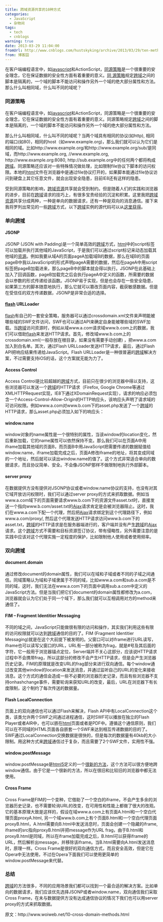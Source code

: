 ```yaml
---
title: 跨域资源共享的10种方式
categories:
  - JavaScript
  - 杂物间
tags:
  - tech
  - cnblogs
warning: true
date: 2013-03-29 11:04:00
fromUrl: http://www.cnblogs.com/hustskyking/archive/2013/03/29/ten-methods-cross-domain.html
from: 博客园
---
```



<p>在客户端编程语言中，如<span class="wp_keywordlink_affiliate"><a title="javascript" href="http://www.woiweb.net/category/javascript" rel="nofollow" target="_blank">javascript</a></span>和ActionScript，<a href="http://www.woiweb.net/same-origin-policy.html">同源策略</a>是一个很重要的安全理念，它在保证数据的安全性方面有着重要的意义。<a href="http://www.woiweb.net/same-origin-policy.html">同 源策略</a>规定<a href="http://www.woiweb.net/tag/%E8%B7%A8%E5%9F%9F">跨域</a>之间的脚本是隔离的，一个域的脚本不能访问和操作另外一个域的绝大部分属性和方法。那么什么叫相同域，什么叫不同的域呢？<span id="more-1400"></span></p>
<h3>同源策略</h3>
<p>在客户端编程语言中，如<span class="wp_keywordlink_affiliate"><a title="javascript" href="http://www.woiweb.net/category/javascript" rel="nofollow" target="_blank">javascript</a></span>和ActionScript，同源策略是一个很重要的安全理念，它在保证数据的安全性方面有着重要的意义。同源策略规定<a href="http://www.woiweb.net/tag/%E8%B7%A8%E5%9F%9F">跨域</a>之间的脚本是隔离的，一个域的脚本不能访问和操作另外一个域的绝大部分属性和方法。</p>
<p>那么什么叫相同域，什么叫不同的域呢？当两个域具有相同的协议(如http), 相同的端口(如80)，相同的host（如www.example.org)，那么我们就可以认为它们是相同的域。比如http://www.example.org/和http://www.example.org/sub/是同域，而http://www.example.org, //www.example.org, http://www.example.org:8080, http://sub.example.org中的任何两个都将构成<a href="http://www.woiweb.net/tag/%E8%B7%A8%E5%9F%9F">跨域</a>。同源策略还应该对一些特殊情况做处理，比如限制file协议下脚本的访问权限。本地的<span class="wp_keywordlink_affiliate"><a title="html" href="http://www.woiweb.net/category/html_css" rel="nofollow" target="_blank">html</a></span>文件在浏览器中是通过file协议打开的，如果脚本能通过file协议访问到硬盘上其它任意文件，就会出现安全隐患，目前IE8还有这样的隐患。</p>
<p>受到同源策略的影响，<a href="http://www.woiweb.net/tag/%E8%B7%A8%E5%9F%9F">跨域</a><span class="wp_keywordlink_affiliate"><a title="资源" href="http://www.woiweb.net/category/resource" rel="nofollow" target="_blank">资源</a></span>共享就会受到制约。但是随着人们的实践和浏览器的进步，目前在<a href="http://www.woiweb.net/tag/%E8%B7%A8%E5%9F%9F">跨域</a>请求的技巧上，有很多宝贵经验的沉淀和积累。这里我把<a href="http://www.woiweb.net/tag/%E8%B7%A8%E5%9F%9F">跨域</a><span class="wp_keywordlink_affiliate"><a title="资源" href="http://www.woiweb.net/category/resource" rel="nofollow" target="_blank">资源</a></span>共享分成两种，一种是单向的数据请求，还有一种是双向的消息通信。接下来我将罗列出常见的一些<a href="http://www.woiweb.net/tag/%E8%B7%A8%E5%9F%9F">跨域</a>方式，以下<a href="http://www.woiweb.net/tag/%E8%B7%A8%E5%9F%9F">跨域</a>实例的源代码可以从<a href="http://github.com/colorhook/crossdomain" target="_blank">这里获得</a>。</p>
<h3>单向<a href="http://www.woiweb.net/tag/%E8%B7%A8%E5%9F%9F">跨域</a></h3>
<h4><strong>JSONP</strong></h4>
<p>JSONP (JSON with Padding)是一个简单高效的<a href="http://www.woiweb.net/tag/%E8%B7%A8%E5%9F%9F">跨域</a>方式，<span class="wp_keywordlink_affiliate"><a title="html" href="http://www.woiweb.net/category/html_css" rel="nofollow" target="_blank">html</a></span>中的script标签可以加载并执行其他域的JavaScript，于是我们可以通过script标记来动态加载其他域的<span class="wp_keywordlink_affiliate"><a title="资源" href="http://www.woiweb.net/category/resource" rel="nofollow" target="_blank">资源</a></span>。例如我要从域A的页面pageA加载域B的数据，那么在域B的页面pageB中我以JavaScript的形式声明pageA需要的数据，然后在pageA中用script标签把pageB加载进来，那么pageB中的脚本就会得以执行。JSONP在此基础上加入了回调函数，pageB加载完之后会执行pageA中定义的函数，所需要的数据会以参数的形式传递给该函数。JSONP易于实现，但是也会存在一些安全隐患，如果第三方的脚本随意地执行，那么它就可以篡改页面内容，截获敏感数据。但是在受信任的双方传递数据，JSONP是非常合适的选择。</p>
<h4><span class="wp_keywordlink_affiliate"><a title="flash" href="http://www.woiweb.net/tag/flash" rel="nofollow" target="_blank">flash</a></span> <strong>URLLoader</strong></h4>
<p><span class="wp_keywordlink_affiliate"><a title="flash" href="http://www.woiweb.net/tag/flash" rel="nofollow" target="_blank">flash</a></span>有自己的一套安全策略，服务器可以通过crossdomain.xml文件来声明能被哪些域的SWF文件访问，SWF也可以通过API来确定自身能被哪些域的SWF加载。当<a href="http://www.woiweb.net/tag/%E8%B7%A8%E5%9F%9F">跨域</a>访问资源时，例如从域www.a.com请求域www.b.com上的数据，我们可以借助<span class="wp_keywordlink_affiliate"><a title="flash" href="http://www.woiweb.net/tag/flash" rel="nofollow" target="_blank">flash</a></span>来发送HTTP请求。首先，修改域www.b.com上的crossdomain.xml(一般存放在根目录，如果没有需要手动创建) ，把www.a.com加入到白名单。其次，通过Flash URLLoader发送HTTP请求，最后，通过Flash API把响应结果传递给JavaScript。Flash URLLoader是一种很普遍的<a href="http://www.woiweb.net/tag/%E8%B7%A8%E5%9F%9F">跨域</a>解决方案，不过需要支持iOS的话，这个方案就无能为力了。</p>
<h4><strong>Access Control</strong></h4>
<p>Access Control是比较超越的<a href="http://www.woiweb.net/tag/%E8%B7%A8%E5%9F%9F">跨域</a>方式，目前只在很少的浏览器中得以支持，这些浏览器可以发送一个<a href="http://www.woiweb.net/tag/%E8%B7%A8%E5%9F%9F">跨域</a>的HTTP请求（Firefox, Google Chrome等通过XMLHTTPRequest实现，IE8下通过XDomainRequest实现），请求的响应必须包含一个Access-Control-Allow-Origin的HTTP响应头，该响应头声明了请求域的可访问权限。例如www.a.com对www.b.com下的asset.php发送了一个<a href="http://www.woiweb.net/tag/%E8%B7%A8%E5%9F%9F">跨域</a>的HTTP请求，那么asset.php必须加入如下的响应头：</p>
<h4><strong>window.name</strong></h4>
<p>window对象的name属性是一个很特别的属性，当该window的location变化，然后重新加载，它的name属性可以依然保持不变。那么我们可以在页面A中用iframe加载其他域的页面B，而页面B中用JavaScript把需要传递的数据赋值给window.name，iframe加载完成之后，页面A修改iframe的地址，将其变成同域的一个地址，然后就可以读出window.name的值了。这个方式非常适合单向的数据请求，而且协议简单、安全。不会像JSONP那样不做限制地执行外部脚本。</p>
<h4><strong>server proxy</strong></h4>
<p>在数据提供方没有提供对JSONP协议或者window.name协议的支持，也没有对其它域开放访问权限时，我们可以通过server proxy的方式来抓取数据。例如当www.a.com域下的页面需要请求www.b.com下的资源文件asset.txt时，直接发送一个指向www.b.com/asset.txt的<span class="wp_keywordlink_affiliate"><a title="Ajax" href="http://www.woiweb.net/tag/ajax" rel="nofollow" target="_blank">Ajax</a></span>请求肯定是会被浏览器阻止。这时，我们在www.a.com下配一个代理，然后把<span class="wp_keywordlink_affiliate"><a title="Ajax" href="http://www.woiweb.net/tag/ajax" rel="nofollow" target="_blank">Ajax</a></span>请求绑定到这个代理路径下，例如www.a.com/proxy/, 然后这个代理发送HTTP请求访问www.b.com下的asset.txt，<a href="http://www.woiweb.net/tag/%E8%B7%A8%E5%9F%9F">跨域</a>的HTTP请求是在服务器端进行的，客户端并没有产生<a href="http://www.woiweb.net/tag/%E8%B7%A8%E5%9F%9F">跨域</a>的<span class="wp_keywordlink_affiliate"><a title="Ajax" href="http://www.woiweb.net/tag/ajax" rel="nofollow" target="_blank">Ajax</a></span>请求。这个<a href="http://www.woiweb.net/tag/%E8%B7%A8%E5%9F%9F">跨域</a>方式不需要和目标资源签订协议，带有侵略性，另外需要注意的是实践中应该对这个代理实施一定程度的保护，比如限制他人使用或者使用频率。</p>
<h3>双向<a href="http://www.woiweb.net/tag/%E8%B7%A8%E5%9F%9F">跨域</a></h3>
<h4><strong>document.domain</strong></h4>
<p>通过修改document的domain属性，我们可以在域和子域或者不同的子域之间通信。同域策略认为域和子域隶属于不同的域，比如www.a.com和sub.a.com是不同的域，这时，我们无法在www.a.com下的页面中调用sub.a.com中定义的JavaScript方法。但是当我们把它们document的domain属性都修改为a.com，浏览器就会认为它们处于同一个域下，那么我们就可以互相调用对方的method来通信了。</p>
<h4><strong>FIM – Fragment Identitier Messaging</strong></h4>
<p>不同的域之间，JavaScript只能做很有限的访问和操作，其实我们利用这些有限的访问权限就可以达到<a href="http://www.woiweb.net/tag/%E8%B7%A8%E5%9F%9F">跨域</a>通信的目的了。FIM (Fragment Identitier Messaging)就是在这个大前提下被发明的。父窗口可以对iframe进行URL读写，iframe也可以读写父窗口的URL，URL有一部分被称为frag，就是#号及其后面的字符，它一般用于浏览器锚点定位，Server端并不关心这部分，应该说HTTP请求过程中不会携带frag，所以这部分的修改不会产生HTTP请求，但是会产生浏览器历史记录。FIM的原理就是改变URL的frag部分来进行双向通信。每个window通过改变其他window的location来发送消息，并通过监听自己的URL的变化来接收消息。这个方式的通信会造成一些不必要的浏览器历史记录，而且有些浏览器不支持onhashchange事件，需要轮询来获知URL的改变，最后，URL在浏览器下有长度限制，这个制约了每次传送的数据量。</p>
<h4><strong>Flash LocalConnection</strong></h4>
<p>页面上的双向通信也可以通过Flash来解决，Flash API中有LocalConnection这个类，该类允许两个SWF之间通过进程通信，这时SWF可以播放在独立的Flash Player或者AIR中，也可以嵌在<span class="wp_keywordlink_affiliate"><a title="html" href="http://www.woiweb.net/category/html_css" rel="nofollow" target="_blank">html</a></span>页面或者是PDF中。遵循这个通信原则，我们可以在不同域的HTML页面各自嵌套一个SWF来达到相互传递数据的目的了。SWF通过LocalConnection交换数据是很快的，但是每次的数据量有40kb的大小限制。用这种方式来<a href="http://www.woiweb.net/tag/%E8%B7%A8%E5%9F%9F">跨域</a>通信过于复杂，而且需要了2个SWF文件，实用性不强。</p>
<h4><strong>window.postMessage</strong></h4>
<p>window.postMessage是<span class="wp_keywordlink_affiliate"><a title="html5" href="http://www.woiweb.net/tag/html5" rel="nofollow" target="_blank">html5</a></span>定义的一个<a href="http://dev.w3.org/html5/postmsg/" target="_blank">很新的方法</a>，这个方法可以很方便地跨window通信。由于它是一个很新的方法，所以在很旧和比较旧的浏览器中都无法使用。</p>
<h4><strong>Cross Frame</strong></h4>
<p>Cross Frame是FIM的一个变种，它借助了一个空白的iframe，不会产生多余的浏览器历史记录，也不需要轮询URL的改变，在可用性和性能上都做了很大的改观。它的基本原理大致是这样的，假设在域www.a.com上有页面A.html和一个空白代理页面proxyA.html, 另一个域www.b.com上有个页面B.html和一个空白代理页面proxyB.html，A.html需要向B.html中发送消息时，页面会创建一个隐藏的iframe, iframe的src指向proxyB.html并把message作为URL frag，由于B.html和proxyB.html是同域，所以在iframe加载完成之后，B.html可以获得iframe的URL，然后解析出message，并移除该iframe。当B.html需要向A.html发送消息时，原理一样。Cross Frame是很好的双向通信方式，而且安全高效，但是它在Opera中无法使用，不过在Opera下面我们可以使用更简单的window.postMessage来代替。</p>
<h3>总结</h3>
<p><a href="http://www.woiweb.net/tag/%E8%B7%A8%E5%9F%9F">跨域</a>的方法很多，不同的应用场景我们都可以找到一个最合适的解决方案。比如单向的数据请求，我们应该优先选择JSONP或者window.name，双向通信我们采取Cross Frame，在未与数据提供方没有达成通信协议的情况下我们也可以用server proxy的方式来抓取数据。&nbsp;</p>


<p>原文：http://www.woiweb.net/10-cross-domain-methods.html</p>